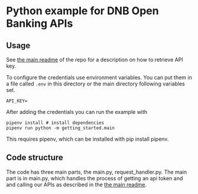 # Python example for DNB Open Banking APIs

## Usage

See [the main readme][] of the repo for a description on how to
retrieve API key.

To configure the credentials use environment variables. You can
put them in a file called `.env` in this directory or the main directory 
following variables set.

```
API_KEY=
```

After adding the credentials you can run the example with

```shell
pipenv install # install dependencies
pipenv run python -m getting_started.main
```

This requires pipenv, which can be installed with pip install pipenv.

## Code structure

The code has three main parts, the main.py, request_handler.py. The main part is 
in main.py, which handles the process of getting an api token and and calling our
APIs as described in the [the main readme][].

[the main readme]: ../README.md
